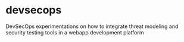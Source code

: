 # devsecops
DevSecOps experimentations on how to integrate threat modeling and security testing tools in a webapp development platform
